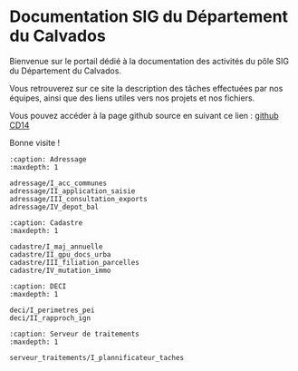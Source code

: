 # Documentation SIG du Département du Calvados


Bienvenue sur le portail dédié à la documentation des activités du pôle SIG du Département du Calvados.

Vous retrouverez sur ce site la description des tâches effectuées par nos équipes, ainsi que des liens utiles vers nos projets et nos fichiers.

Vous pouvez accéder à la page github source en suivant ce lien : [github CD14](https://github.com/sig14/sig14.github.io/)

Bonne visite !

```{toctree}
:caption: Adressage
:maxdepth: 1

adressage/I_acc_communes
adressage/II_application_saisie
adressage/III_consultation_exports
adressage/IV_depot_bal
```


```{toctree}
:caption: Cadastre
:maxdepth: 1

cadastre/I_maj_annuelle
cadastre/II_gpu_docs_urba
cadastre/III_filiation_parcelles
cadastre/IV_mutation_immo
```

```{toctree}
:caption: DECI 
:maxdepth: 1

deci/I_perimetres_pei
deci/II_rapproch_ign
```

```{toctree}
:caption: Serveur de traitements
:maxdepth: 1

serveur_traitements/I_plannificateur_taches
```
